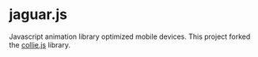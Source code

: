 jaguar.js
========

Javascript animation library optimized mobile devices. This project forked the [collie.js](http://jindo.dev.naver.com/collie) library.
